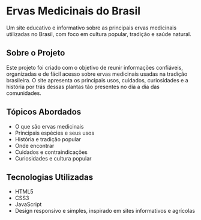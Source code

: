 # Ervas Medicinais do Brasil

Um site educativo e informativo sobre as principais ervas medicinais utilizadas no Brasil, com foco em cultura popular, tradição e saúde natural.

## Sobre o Projeto

Este projeto foi criado com o objetivo de reunir informações confiáveis, organizadas e de fácil acesso sobre ervas medicinais usadas na tradição brasileira. O site apresenta os principais usos, cuidados, curiosidades e a história por trás dessas plantas tão presentes no dia a dia das comunidades.

## Tópicos Abordados

- O que são ervas medicinais  
- Principais espécies e seus usos  
- História e tradição popular  
- Onde encontrar  
- Cuidados e contraindicações  
- Curiosidades e cultura popular  

## Tecnologias Utilizadas

- HTML5  
- CSS3  
- JavaScript  
- Design responsivo e simples, inspirado em sites informativos e agrícolas
